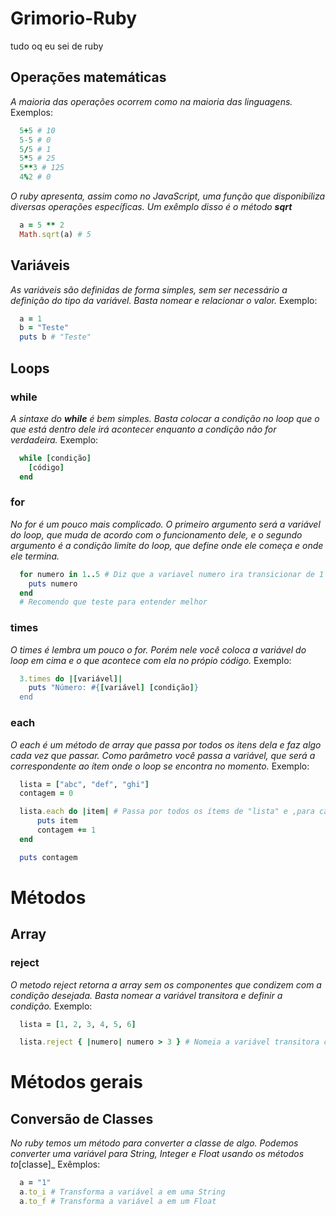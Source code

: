 # Grimorio-Ruby
tudo oq eu sei de ruby

## Operações matemáticas
_A maioria das operações ocorrem como na maioria das linguagens._
Exemplos:
```rb
  5+5 # 10 
  5-5 # 0
  5/5 # 1
  5*5 # 25
  5**3 # 125
  4%2 # 0
```

_O ruby apresenta, assim como no JavaScript, uma função que disponibiliza diversas operações específicas. Um exêmplo disso é o método **sqrt**_
```rb
  a = 5 ** 2
  Math.sqrt(a) # 5
```

## Variáveis
_As variáveis são definidas de forma simples, sem ser necessário a definição do tipo da variável. Basta nomear e relacionar o valor._
Exemplo:
```rb
  a = 1
  b = "Teste"
  puts b # "Teste"
```

## Loops
### while
_A sintaxe do **while** é bem simples. Basta colocar a condição no loop que o que está dentro dele irá acontecer enquanto a condição não for verdadeira._
Exemplo:
```rb
  while [condição]
    [código]
  end
```
### for
_No for é um pouco mais complicado. O primeiro argumento será a variável do loop, que muda de acordo com o funcionamento dele, e o segundo argumento é a condição limite do loop, que define onde ele começa e onde ele termina._
```rb
  for numero in 1..5 # Diz que a variavel numero ira transicionar de 1 a 5
    puts numero
  end
  # Recomendo que teste para entender melhor
```
### times
_O times é lembra um pouco o for. Porém nele você coloca a variável do loop em cima e o que acontece com ela no própio código._
Exemplo:
```rb
  3.times do |[variável]|
    puts "Número: #{[variável] [condição]}
  end
```
### each
_O each é um método de array que passa por todos os itens dela e faz algo cada vez que passar. Como parâmetro você passa a variável, que será a correspondente ao ítem onde o loop se encontra no momento._
Exemplo:
```rb
  lista = ["abc", "def", "ghi"]
  contagem = 0

  lista.each do |item| # Passa por todos os ítems de "lista" e ,para cada item, mostra o ítem onde o loop se encontra no momento e adiciona 1 ao contador
      puts item
      contagem += 1
  end

  puts contagem
```

# Métodos
## Array
### reject
_O metodo reject retorna a array sem os componentes que condizem com a condição desejada. Basta nomear a variável transitora e definir a condição._
Exemplo:
```rb
  lista = [1, 2, 3, 4, 5, 6]

  lista.reject { |numero| numero > 3 } # Nomeia a variável transitora como numero e "rejeita" os numeros maiores que 3
```

# Métodos gerais

## Conversão de Classes
_No ruby temos um método para converter a classe de algo. Podemos converter uma variável para String, Integer e Float usando os métodos to_[classe]_
Exêmplos:
```rb
  a = "1"
  a.to_i # Transforma a variável a em uma String
  a.to_f # Transforma a variável a em um Float
```
